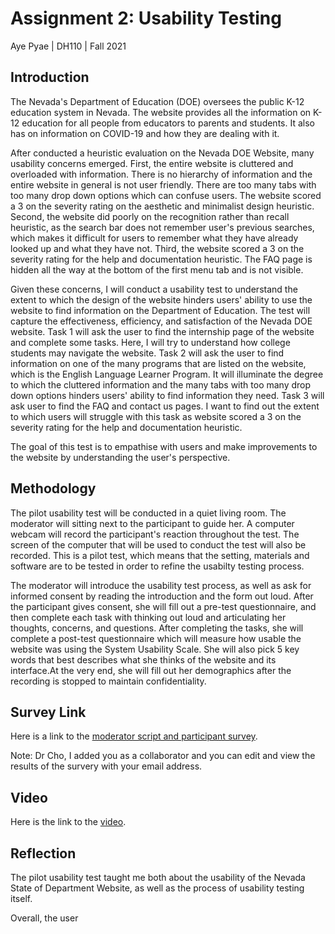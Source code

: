 # Assignment 2: Usability Testing
Aye Pyae | DH110 | Fall 2021
## Introduction
The Nevada's Department of Education (DOE) oversees the public K-12 education system in Nevada. The website provides all the information on K-12 education for all people from educators to parents and students. It also has on information on COVID-19 and how they are dealing with it.

After conducted a heuristic evaluation on the Nevada DOE Website, many usability concerns emerged. First, the entire website is cluttered and overloaded with information. There is no hierarchy of information and the entire website in general is not user friendly. There are too many tabs with too many drop down options which can confuse users. The website scored a 3 on the severity rating on the aesthetic and minimalist design heuristic. Second, the website did poorly on the recognition rather than recall heuristic, as the search bar does not remember user's previous searches, which makes it difficult for users to remember what they have already looked up and what they have not. Third, the website scored a 3 on the severity rating for the help and documentation heuristic. The FAQ page is hidden all the way at the bottom of the first menu tab and is not visible.

Given these concerns, I will conduct a usability test to understand the extent to which the design of the website hinders users' ability to use the website to find information on the Department of Education. The test will capture the effectiveness, efficiency, and satisfaction of the Nevada DOE website. Task 1 will ask the user to find the internship page of the website and complete some tasks. Here, I will try to understand how college students may navigate the website. Task 2 will ask the user to find information on one of the many programs that are listed on the website, which is the English Language Learner Program. It will illuminate the degree to which the cluttered information and the many tabs with too many drop down options hinders users' ability to find information they need. Task 3 will ask user to find the FAQ and contact us pages. I want to find out the extent to which users will struggle with this task as website scored a 3 on the severity rating for the help and documentation heuristic.

The goal of this test is to empathise with users and make improvements to the website by understanding the user's perspective.

## Methodology
The pilot usability test will be conducted in a quiet living room. The moderator will sitting next to the participant to guide her. A computer webcam will record the participant's reaction throughout the test. The screen of the computer that will be used to conduct the test will also be recorded. This is a pilot test, which means that the setting, materials and software are to be tested in order to refine the usabilty testing process. 

The moderator will introduce the usability test process, as well as ask for informed consent by reading the introduction and the form out loud. After the participant gives consent, she will fill out a pre-test questionnaire, and then complete each task with thinking out loud and articulating her thoughts, concerns, and questions. After completing the tasks, she will complete a post-test questionnaire which will measure how usable the website was using the System Usability Scale. She will also pick 5 key words that best describes what she thinks of the website and its interface.At the very end, she will fill out her demographics after the recording is stopped to maintain confidentiality.
 

## Survey Link
Here is a link to the [moderator script and participant survey](https://docs.google.com/forms/d/e/1FAIpQLSeMsN081u3SI1t7rcR8iggcKMCPffTB0q1OGxRSTWWvwvnZcw/viewform).  

Note: Dr Cho, I added you as a collaborator and you can edit and view the results of the survery with your email address.

## Video 
Here is the link to the [video](https://youtu.be/dCeh2q9mAJI).
## Reflection
The pilot usability test taught me both about the usability of the Nevada State of Department Website, as well as the process of usability testing itself.

Overall, the user 
